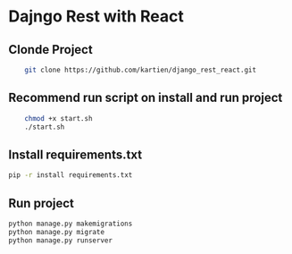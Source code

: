 # Dajngo Rest with React

## Clonde Project

```bash
    git clone https://github.com/kartien/django_rest_react.git
```

## Recommend run script on install and run project

```bash
    chmod +x start.sh
    ./start.sh
```

## Install requirements.txt

```bash
pip -r install requirements.txt
```

## Run project

```bash
python manage.py makemigrations
python manage.py migrate 
python manage.py runserver
```
